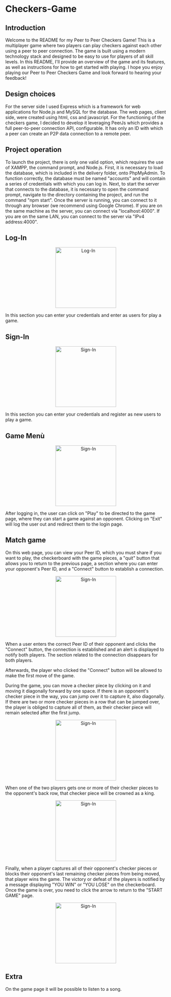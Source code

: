 # Checkers-Game

## Introduction

Welcome to the README for my Peer to Peer Checkers Game! This is a multiplayer game where two players can play checkers against each other using a peer to peer connection. The game is built using a modern technology stack and designed to be easy to use for players of all skill levels.
In this README, I'll provide an overview of the game and its features, as well as instructions for how to get started with playing.
I hope you enjoy playing our Peer to Peer Checkers Game and look forward to hearing your feedback!

## Design choices

For the server side I used Express which is a framework for web applications for Node.js and MySQL for the database.
The web pages, client side, were created using html, css and javascript. For the functioning of the checkers game, I decided to develop it leveraging PeerJs which provides a full peer-to-peer connection API, configurable. It has only an ID with which a peer can create an P2P data connection to a remote peer.

## Project operation

To launch the project, there is only one valid option, which requires the use of XAMPP, the command prompt, and Node.js. First, it is necessary to load the database, which is included in the delivery folder, onto PhpMyAdmin. To function correctly, the database must be named "accounts" and will contain a series of credentials with which you can log in.
Next, to start the server that connects to the database, it is necessary to open the command prompt, navigate to the directory containing the project, and run the command "npm start".
Once the server is running, you can connect to it through any browser (we recommend using Google Chrome). If you are on the same machine as the server, you can connect via "localhost:4000". If you are on the same LAN, you can connect to the server via "IPv4 address:4000".

## Log-In

<div align="center"> 
  <img src="https://user-images.githubusercontent.com/92525345/226751051-b624006a-d63b-4aed-8b97-b0f6c28b4232.jpg" alt="Log-In" width="190px" height="190px">
</div>

In this section you can enter your credentials and enter as users for play a game.

## Sign-In

<div align="center"> 
  <img src="https://user-images.githubusercontent.com/92525345/226751199-165a2559-deed-4146-a661-6ead65469f81.jpg" alt="Sign-In" width="190px" height="190px">
</div>

In this section you can enter your credentials and register as new users to play a game.

## Game Menù

<div align="center"> 
  <img src="https://user-images.githubusercontent.com/92525345/226751491-c9d36fe0-911e-4eb2-b219-b59afefca036.jpg" alt="Sign-In" width="190px" height="190px">
</div>

After logging in, the user can click on "Play" to be directed to the game page, where they can start a game against an opponent. Clicking on "Exit" will log the user out and redirect them to the login page.

## Match game

On this web page, you can view your Peer ID, which you must share if you want to play, the checkerboard with the game pieces, a "quit" button that allows you to return to the previous page, a section where you can enter your opponent's Peer ID, and a "Connect" button to establish a connection.

<div align="center"> 
  <img src="https://user-images.githubusercontent.com/92525345/226752362-197d9720-16c4-43cb-b19d-dfefe5eaf759.jpg" alt="Sign-In" width="190px" height="190px">
</div>

When a user enters the correct Peer ID of their opponent and clicks the "Connect" button, the connection is established and an alert is displayed to notify both players. The section related to the connection disappears for both players.

Afterwards, the player who clicked the "Connect" button will be allowed to make the first move of the game.

During the game, you can move a checker piece by clicking on it and moving it diagonally forward by one space.
If there is an opponent's checker piece in the way, you can jump over it to capture it, also diagonally. If there are two or more checker pieces in a row that can be jumped over, the player is obliged to capture all of them, as their checker piece will remain selected after the first jump.

<div align="center"> 
  <img src="https://user-images.githubusercontent.com/92525345/226752595-a9f498e9-71b6-4577-a47c-0a582aefd457.jpg" alt="Sign-In" width="190px" height="190px">
</div>

When one of the two players gets one or more of their checker pieces to the opponent's back row, that checker piece will be crowned as a king.

<div align="center"> 
  <img src="https://user-images.githubusercontent.com/92525345/226752791-6a901076-55eb-4402-ab73-eef8eff4fb4f.jpg" alt="Sign-In" width="190px" height="190px">
</div>

Finally, when a player captures all of their opponent's checker pieces or blocks their opponent's last remaining checker pieces from being moved, that player wins the game.
The victory or defeat of the players is notified by a message displaying "YOU WIN" or "YOU LOSE" on the checkerboard. Once the game is over, you need to click the arrow to return to the "START GAME" page.

<div align="center"> 
  <img src="https://user-images.githubusercontent.com/92525345/226752982-97cd038b-13a9-418f-a447-b0a90221c14e.jpg" alt="Sign-In" width="190px" height="190px">
</div>

## Extra

On the game page it will be possible to listen to a song.
















